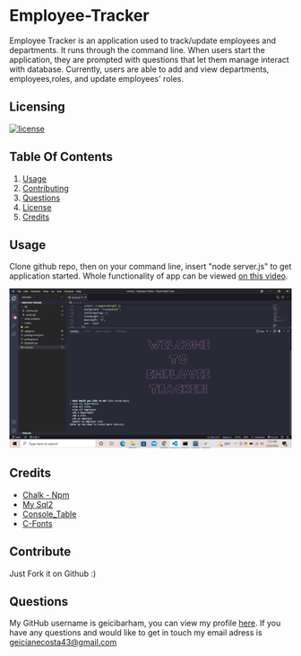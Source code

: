 # Employee-Tracker

Employee Tracker is an application used to track/update employees and departments. It runs through the command line. When users start the application, they are prompted with questions that let them manage interact with database.
Currently, users are able to add and view departments, employees,roles,  and update employees' roles.

## Licensing

[![license](https://img.shields.io/badge/license-MIT-success)](https://opensource.org/licenses/MIT)


    
## Table Of Contents


1. [Usage](#usage)
2. [Contributing](#contributing)
3. [Questions](#questions)
3. [License](#license)
4. [Credits](#credits)
    

    
## Usage
    
Clone github repo, then on your command line, insert "node server.js" to get application started.
Whole functionality of app can be viewed [on this video](https://drive.google.com/file/d/1xaW6uJ2lyr3fbxUC4EBwT8_ij4Olonjc/view).

![alt-text](https://github.com/geicibarham/Employee-Tracker/blob/main/assets/Screenshot%20(64).png)

## Credits
* [Chalk - Npm ](https://www.npmjs.com/package/chalk/v/3.0.0)
* [My Sql2](https://www.npmjs.com/package/mysql2)
* [Console_Table](https://www.npmjs.com/package/console.table/v/0.10.0)
* [C-Fonts](https://www.npmjs.com/package/cfonts)
    
## Contribute
    
Just Fork it on Github :)
    
## Questions 
    
My GitHub username is geicibarham, you can view my profile [here](https://github.com/geicibarham/).
If you have any questions and would like to get in touch my email adress is geicianecosta43@gmail.com
    
    
  
        
